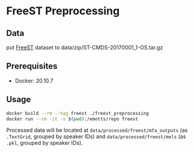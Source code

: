 # FreeST Preprocessing

## Data

put [FreeST](https://openslr.elda.org/resources/38/ST-CMDS-20170001_1-OS.tar.gz) dataset to data/zip/ST-CMDS-20170001_1-OS.tar.gz

## Prerequisites

* Docker: 20.10.7

## Usage

```bash
docker build --rm --tag freest ./freest_preprocessing
docker run --rm -it -v $(pwd):/emotts/repo freest
```

Processed data will be located at `data/processed/freest/mfa_outputs` (as `.TextGrid`, grouped by speaker IDs) and `data/processed/freest/mels` (as `.pkl`, grouped by speaker IDs).